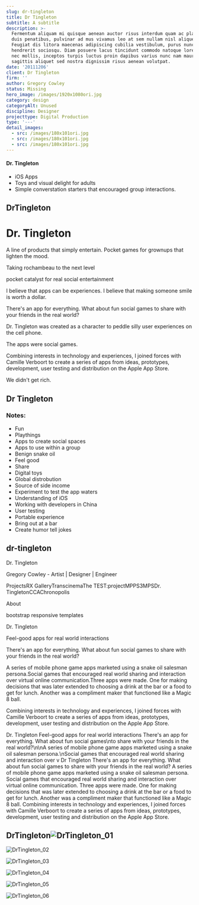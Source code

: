 ```yaml
---
slug: dr-tingleton
title: Dr Tingleton
subtitle: A subtitle
description: >-
  Fermentum aliquam mi quisque aenean auctor risus interdum quam ac placerat
  duis penatibus, pulvinar ad mus vivamus leo at sem nullam nisl aliquet.
  Feugiat dis litora maecenas adipiscing cubilia vestibulum, purus nunc congue
  hendrerit sociosqu. Diam posuere lacus tincidunt commodo natoque lorem metus
  nec mollis, inceptos turpis luctus proin dapibus varius nunc nam mauris,
  sagittis aliquet sed nostra dignissim risus aenean volutpat.
date: '20111206'
client: Dr Tingleton
firm: ''
author: Gregory Cowley
status: Missing
hero_image: /images/1920x1080ori.jpg
category: design
categoryAlt: Unused
discipline: Designer
projecttype: Digital Production
type: '---'
detail_images:
  - src: /images/180x101ori.jpg
  - src: /images/180x101ori.jpg
  - src: /images/180x101ori.jpg
---
```



#### Dr. Tingleton
- iOS Apps
- Toys and visual delight for adults
- Simple converstation starters that encouraged group interactions.

## DrTingleton
# Dr. Tingleton

A line of products that simply entertain. Pocket games for grownups that lighten the mood.

Taking rochambeau to the next level 

pocket catalyst for real social entertainment

I believe that apps can be experiences.
I believe that making someone smile is worth a dollar.

There's an app for everything. What about fun social games to share with your friends in the real world?

Dr. Tingleton was created as a character to peddle silly user experiences on the cell phone.

The apps were social games.

Combining interests in technology and experiences, I joined forces with Camille Verboort to create a series of apps from ideas, prototypes, development, user testing and distribution on the Apple App Store.

We didn't get rich.

## Dr Tingleton  

### Notes:  

* Fun
* Playthings
* Apps to create social spaces
* Apps to use within a group
* Benign snake oil
* Feel good
* Share
* Digital toys
* Global distrobution
* Source of side income
* Experiment to test the app waters
* Understanding of iOS
* Working with developers in China
* User testing
* Portable experience
* Bring out at a bar
* Create humor tell jokes
## dr-tingleton
Dr. Tingleton

Gregory Cowley - Artist | Designer | Engineer

ProjectsRX GalleryTranscinemaThe TEST:projectMPPS3MPSDr. TingletonCCAChronopolis

About

bootstrap responsive templates

Dr. Tingleton

Feel-good apps for real world interactions

There's an app for everything. What about fun social games to share with your friends in the real world?

A series of mobile phone game apps marketed using a snake oil salesman persona.Social games that encouraged real world sharing and interaction over virtual online communication.Three apps were made. One for making decisions that was later extended to choosing a drink at the bar or a food to get for lunch. Another was a compliment maker that functioned like a Magic 8 ball.

Combining interests in technology and experiences, I joined forces with Camille Verboort to create a series of apps from ideas, prototypes, development, user testing and distribution on the Apple App Store.

Dr. Tingleton
Feel-good apps for real world interactions
There's an app for everything. What about fun social games\nto share with your friends in the real world?\n\nA series of mobile phone game apps marketed using a snake oil salesman persona.\nSocial games that encouraged real world sharing and interaction over v
Dr Tingleton
There's an app for everything. What about fun social games to share with your friends in the real world?
A series of mobile phone game apps marketed using a snake oil salesman persona.
Social games that encouraged real world sharing and interaction over virtual online communication.
Three apps were made. One for making decisions that was later extended to choosing a drink at the bar or a food to get for lunch. Another was a compliment maker that functioned like a Magic 8 ball.
Combining interests in technology and experiences, I joined forces with Camille Verboort to create a series of apps from ideas, prototypes, development, user testing and distribution on the Apple App Store.

## DrTingleton![DrTingleton\_01][image-1]

![DrTingleton\_02][image-2]

![DrTingleton\_03][image-3]

![DrTingleton\_04][image-4]

![DrTingleton\_05][image-5]

![DrTingleton\_06][image-6]

[image-1]:	DrTingleton_01.jpg
[image-2]:	DrTingleton_02.jpg
[image-3]:	DrTingleton_03.jpg
[image-4]:	DrTingleton_04.jpg
[image-5]:	DrTingleton_05.jpg
[image-6]:	DrTingleton_06.jpg
